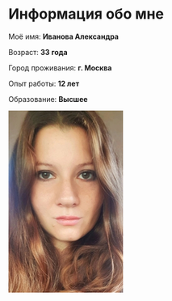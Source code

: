 # Информация обо мне

Моё имя: **Иванова Александра**

Возраст: **33 года**

Город проживания: **г. Москва**

Опыт работы: **12 лет**

Образование: **Высшее**

![Alt text](5zaIqo0QNe8-1.jpg)

